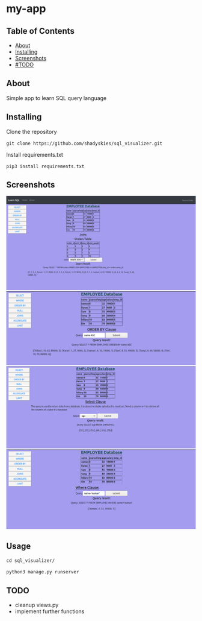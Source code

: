 # my-app

## Table of Contents

- [About](#about)
- [Installing](#install)
- [Screenshots](#screenshots)
- [#TODO](#todo)

## About <a name = "about"></a>
Simple app to learn SQL query language 

## Installing <a name='install'></a>

Clone the repository
```
git clone https://github.com/shadyskies/sql_visualizer.git
```
Install requirements.txt
```
pip3 install requirements.txt
```
## Screenshots <a name='screenshots'></a>
<img src="ss/1.png">
<img src="ss/2.png">
<img src="ss/3.png">
<img src="ss/4.png">

## Usage <a name = "usage"></a>
```
cd sql_visualizer/
```
```
python3 manage.py runserver
```

## TODO <a name='todo'></a>
- cleanup views.py
- implement further functions